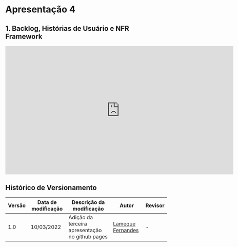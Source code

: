 # Apresentação 4

## 1. Backlog, Histórias de Usuário e NFR Framework

<center>

<iframe width="711" height="400" src="https://youtu.be/DMuFDCw-gEg" title="YouTube video player" frameborder="0" allow="accelerometer; autoplay; clipboard-write; encrypted-media; gyroscope; picture-in-picture" allowfullscreen></iframe>

</center>


## Histórico de Versionamento 

|Versão|Data de modificação|Descrição da modificação|Autor|Revisor|
|-|-|-|-|-|
|1.0|10/03/2022|Adição da terceira apresentação no github pages|[Lameque Fernandes](https://github.com/lamequefernandes)| - |
